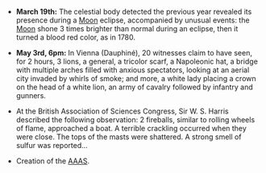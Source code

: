 ﻿

-   **March 19th:** The celestial body detected the previous year revealed its presence during a [Moon](Moon.html) eclipse, accompanied by unusual events: the [Moon](Moon.html) shone 3 times brighter than normal during an eclipse, then it turned a blood red color, as in 1780.


-   **May 3rd, 6pm:** In Vienna (Dauphiné), 20 witnesses claim to have seen, for 2 hours, 3 lions, a general, a tricolor scarf, a Napoleonic hat, a bridge with multiple arches filled with anxious spectators, looking at an aerial city invaded by whirls of smoke; and more, a white lady placing a crown on the head of a white lion, an army of cavalry followed by infantry and gunners.


- At the British Association of Sciences Congress, Sir W. S. Harris described the following observation: 2 fireballs, similar to rolling wheels of flame, approached a boat. A terrible crackling occurred when they were close. The tops of the masts were shattered. A strong smell of sulfur was reported...

- Creation of the [AAAS](AAAS.html).

